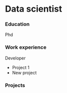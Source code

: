 # Data scientist

### Education
  Phd
### Work experience 
  Developer
  - Project 1
  - New project
### Projects

